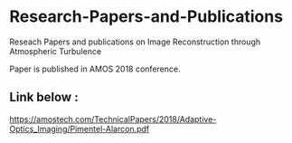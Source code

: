 # Research-Papers-and-Publications
Reseach Papers and publications on Image Reconstruction through Atmospheric Turbulence


Paper is published in AMOS 2018 conference.
## Link below :

https://amostech.com/TechnicalPapers/2018/Adaptive-Optics_Imaging/Pimentel-Alarcon.pdf



